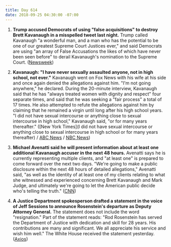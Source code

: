```yaml
---
title: Day 614
date: 2018-09-25 04:30:00 -07:00
---
```


1. **Trump accused Democrats of using "false acquisitions" to destroy Brett Kavanaugh in a misspelled tweet last night.** Trump called Kavanaugh "a wonderful man, and a man who has the potential to be one of our greatest Supreme Court Justices ever," and said Democrats are using "an array of False Accusations the likes of which have never been seen before" to derail Kavanaugh's nomination to the Supreme Court. ([Newsweek](https://www.newsweek.com/trump-misspells-tweet-accuses-democrats-using-false-acquisitions-1137019))

2. **Kavanaugh: "I have never sexually assaulted anyone, not in high school, not ever."** Kavanaugh went on Fox News with his wife at his side and once again denied the allegations against him. "I'm not going anywhere," he declared. During the 20-minute interview, Kavanaugh said that he has "always treated women with dignity and respect" four separate times, and said that he was seeking a "fair process" a total of 17 times. He also attempted to refute the allegations against him by claiming that he remained a virgin until long after his high school years. "I did not have sexual intercourse or anything close to sexual intercourse in high school," Kavanaugh said, "or for many years thereafter." ([New York Times](I did not have sexual intercourse or anything close to sexual intercourse in high school or for many years thereafter) / [ABC News](https://abcnews.go.com/Politics/im-kavanaugh-emotional-fox-interview/story?id=58051721) / [NBC News](https://www.nbcnews.com/politics/congress/kavanaugh-truth-i-ve-never-sexually-assaulted-anyone-n912701))

3. **Michael Avenatti said he will present information about at least one additional Kavanaugh accuser in the next 48 hours.** Avenatti says he is currently representing multiple clients, and "at least one" is prepared to come forward over the next two days. "We're going to make a public disclosure within the next 48 hours of detailed allegations," Avenatti said, "as well as the identity of at least one of my clients relating to what she witnessed and experienced concerning Brett Kavanaugh and Mark Judge, and ultimately we're going to let the American public decide who's telling the truth." ([CNN](https://www.cnn.com/2018/09/24/politics/michael-avenatti-brett-kavanaugh-cnntv/index.html))

4. **A Justice Department spokesperson drafted a statement in the voice of Jeff Sessions to announce Rosenstein's departure as Deputy Attorney General.** The statement does not include the word "resignation." Part of the statement reads: "Rod Rosenstein has served the Department of Justice with dedication and skill for 28 years. His contributions are many and significant. We all appreciate his service and wish him well." The White House received the statement yesterday. ([Axios](https://www.axios.com/rod-rosenstein-resignation-statement-white-house-8159e4b6-8222-4103-98b0-c393e3322772.html))